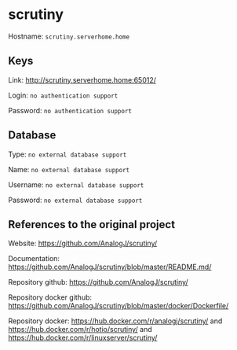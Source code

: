 # scrutiny
Hostname: `scrutiny.serverhome.home`

## Keys
Link: http://scrutiny.serverhome.home:65012/

Login: `no authentication support`

Password: `no authentication support`

## Database
Type: `no external database support`

Name: `no external database support`

Username: `no external database support`

Password: `no external database support`

## References to the original project
Website: https://github.com/AnalogJ/scrutiny/

Documentation: https://github.com/AnalogJ/scrutiny/blob/master/README.md/

Repository github: https://github.com/AnalogJ/scrutiny/

Repository docker github: https://github.com/AnalogJ/scrutiny/blob/master/docker/Dockerfile/

Repository docker: https://hub.docker.com/r/analogj/scrutiny/ and https://hub.docker.com/r/hotio/scrutiny/ and https://hub.docker.com/r/linuxserver/scrutiny/
